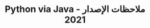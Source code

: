 ﻿---
title: Python via Java ملاحظات الإصدار - 2021
type: docs
weight: 10
url: /ar/java/python-via-java-release-notes-2021/
---
